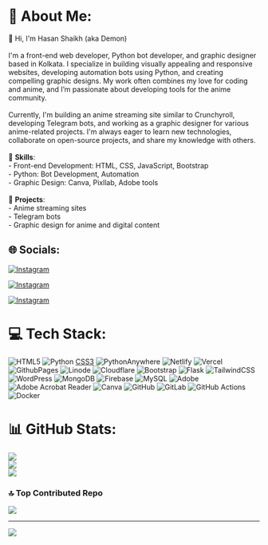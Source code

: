 # 💫 About Me:
👋 Hi, I'm Hasan Shaikh (aka Demon)<br><br>I'm a front-end web developer, Python bot developer, and graphic designer based in Kolkata. I specialize in building visually appealing and responsive websites, developing automation bots using Python, and creating compelling graphic designs. My work often combines my love for coding and anime, and I’m passionate about developing tools for the anime community.<br><br>Currently, I'm building an anime streaming site similar to Crunchyroll, developing Telegram bots, and working as a graphic designer for various anime-related projects. I'm always eager to learn new technologies, collaborate on open-source projects, and share my knowledge with others.<br><br>🌟 **Skills**:<br>- Front-end Development: HTML, CSS, JavaScript, Bootstrap<br>- Python: Bot Development, Automation<br>- Graphic Design: Canva, Pixllab, Adobe tools<br><br>🎯 **Projects**: <br>- Anime streaming sites<br>- Telegram bots<br>- Graphic design for anime and digital content<br>


## 🌐 Socials:
[![Instagram](https://img.shields.io/badge/Instagram-%23E4405F.svg?logo=Instagram&logoColor=white)](https://instagram.com/Creative_demoon) 

[![Instagram](https://img.shields.io/badge/Instagram-%23E4405F.svg?logo=Instagram&logoColor=white)](https://instagram.com/Creative_demoon) 

[![Instagram](https://img.shields.io/badge/Instagram-%23E4405F.svg?logo=Instagram&logoColor=white)](https://instagram.com/Creative_demoon) 

# 💻 Tech Stack:
![HTML5](https://img.shields.io/badge/html5-%23E34F26.svg?style=for-the-badge&logo=html5&logoColor=white) ![Python](https://img.shields.io/badge/python-3670A0?style=for-the-badge&logo=python&logoColor=ffdd54) [CSS3](https://img.shields.io/badge/css3-%231572B6.svg?style=for-the-badge&logo=css3&logoColor=white) ![PythonAnywhere](https://img.shields.io/badge/pythonanywhere-%232F9FD7.svg?style=for-the-badge&logo=pythonanywhere&logoColor=151515) ![Netlify](https://img.shields.io/badge/netlify-%23000000.svg?style=for-the-badge&logo=netlify&logoColor=#00C7B7) ![Vercel](https://img.shields.io/badge/vercel-%23000000.svg?style=for-the-badge&logo=vercel&logoColor=white) ![GithubPages](https://img.shields.io/badge/github%20pages-121013?style=for-the-badge&logo=github&logoColor=white) ![Linode](https://img.shields.io/badge/linode-00A95C?style=for-the-badge&logo=linode&logoColor=white) ![Cloudflare](https://img.shields.io/badge/Cloudflare-F38020?style=for-the-badge&logo=Cloudflare&logoColor=white) ![Bootstrap](https://img.shields.io/badge/bootstrap-%238511FA.svg?style=for-the-badge&logo=bootstrap&logoColor=white) ![Flask](https://img.shields.io/badge/flask-%23000.svg?style=for-the-badge&logo=flask&logoColor=white) ![TailwindCSS](https://img.shields.io/badge/tailwindcss-%2338B2AC.svg?style=for-the-badge&logo=tailwind-css&logoColor=white) ![WordPress](https://img.shields.io/badge/WordPress-%23117AC9.svg?style=for-the-badge&logo=WordPress&logoColor=white) ![MongoDB](https://img.shields.io/badge/MongoDB-%234ea94b.svg?style=for-the-badge&logo=mongodb&logoColor=white) ![Firebase](https://img.shields.io/badge/firebase-a08021?style=for-the-badge&logo=firebase&logoColor=ffcd34) ![MySQL](https://img.shields.io/badge/mysql-4479A1.svg?style=for-the-badge&logo=mysql&logoColor=white) ![Adobe](https://img.shields.io/badge/adobe-%23FF0000.svg?style=for-the-badge&logo=adobe&logoColor=white) ![Adobe Acrobat Reader](https://img.shields.io/badge/Adobe%20Acrobat%20Reader-EC1C24.svg?style=for-the-badge&logo=Adobe%20Acrobat%20Reader&logoColor=white) ![Canva](https://img.shields.io/badge/Canva-%2300C4CC.svg?style=for-the-badge&logo=Canva&logoColor=white) ![GitHub](https://img.shields.io/badge/github-%23121011.svg?style=for-the-badge&logo=github&logoColor=white) ![GitLab](https://img.shields.io/badge/gitlab-%23181717.svg?style=for-the-badge&logo=gitlab&logoColor=white) ![GitHub Actions](https://img.shields.io/badge/github%20actions-%232671E5.svg?style=for-the-badge&logo=githubactions&logoColor=white) ![Docker](https://img.shields.io/badge/docker-%230db7ed.svg?style=for-the-badge&logo=docker&logoColor=white)
# 📊 GitHub Stats:
![](https://github-readme-stats.vercel.app/api?username=Creativedemon&theme=dark&hide_border=false&include_all_commits=false&count_private=true)<br/>
![](https://github-readme-streak-stats.herokuapp.com/?user=Creativedemon&theme=dark&hide_border=false)<br/>
![](https://github-readme-stats.vercel.app/api/top-langs/?username=Creativedemon&theme=dark&hide_border=false&include_all_commits=false&count_private=true&layout=compact)


### 🔝 Top Contributed Repo
![](https://github-contributor-stats.vercel.app/api?username=Creativedemon&limit=5&theme=tokyonight&combine_all_yearly_contributions=true)

---
[![](https://visitcount.itsvg.in/api?id=Creativedemon&icon=10&color=1)](https://visitcount.itsvg.in)

<!-- Proudly created with GPRM ( https://gprm.itsvg.in ) -->
